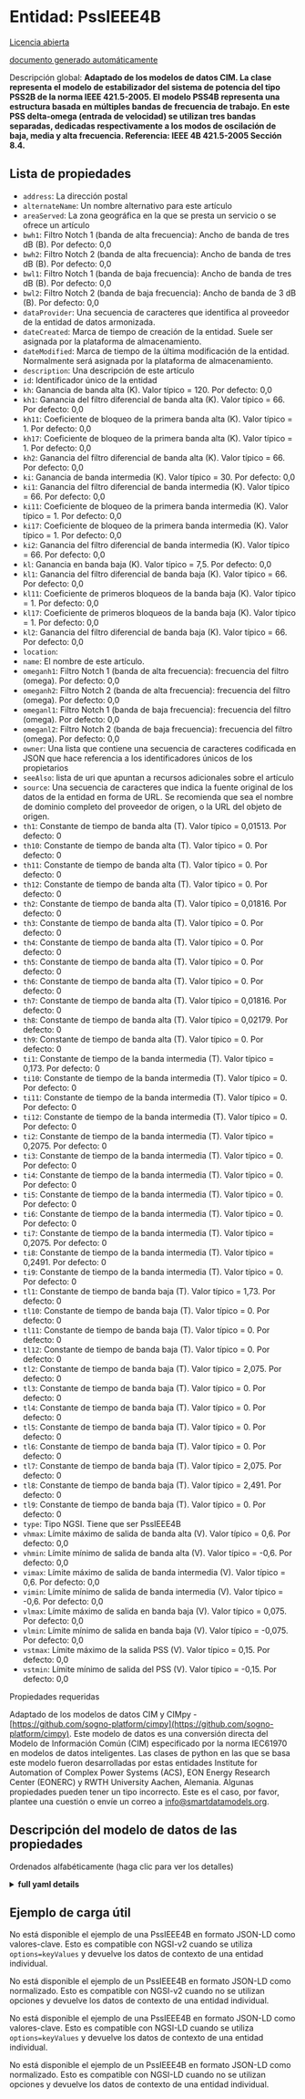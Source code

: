 Entidad: PssIEEE4B  
==================  
[Licencia abierta](https://github.com/smart-data-models//dataModel.EnergyCIM/blob/master/PssIEEE4B/LICENSE.md)  
[documento generado automáticamente](https://docs.google.com/presentation/d/e/2PACX-1vTs-Ng5dIAwkg91oTTUdt8ua7woBXhPnwavZ0FxgR8BsAI_Ek3C5q97Nd94HS8KhP-r_quD4H0fgyt3/pub?start=false&loop=false&delayms=3000#slide=id.gb715ace035_0_60)  
Descripción global: **Adaptado de los modelos de datos CIM. La clase representa el modelo de estabilizador del sistema de potencia del tipo PSS2B de la norma IEEE 421.5-2005. El modelo PSS4B representa una estructura basada en múltiples bandas de frecuencia de trabajo. En este PSS delta-omega (entrada de velocidad) se utilizan tres bandas separadas, dedicadas respectivamente a los modos de oscilación de baja, media y alta frecuencia.  Referencia: IEEE 4B 421.5-2005 Sección 8.4.**  

## Lista de propiedades  

- `address`: La dirección postal  - `alternateName`: Un nombre alternativo para este artículo  - `areaServed`: La zona geográfica en la que se presta un servicio o se ofrece un artículo  - `bwh1`: Filtro Notch 1 (banda de alta frecuencia): Ancho de banda de tres dB (B). Por defecto: 0,0  - `bwh2`: Filtro Notch 2 (banda de alta frecuencia): Ancho de banda de tres dB (B). Por defecto: 0,0  - `bwl1`: Filtro Notch 1 (banda de baja frecuencia): Ancho de banda de tres dB (B). Por defecto: 0,0  - `bwl2`: Filtro Notch 2 (banda de baja frecuencia): Ancho de banda de 3 dB (B). Por defecto: 0,0  - `dataProvider`: Una secuencia de caracteres que identifica al proveedor de la entidad de datos armonizada.  - `dateCreated`: Marca de tiempo de creación de la entidad. Suele ser asignada por la plataforma de almacenamiento.  - `dateModified`: Marca de tiempo de la última modificación de la entidad. Normalmente será asignada por la plataforma de almacenamiento.  - `description`: Una descripción de este artículo  - `id`: Identificador único de la entidad  - `kh`: Ganancia de banda alta (K).  Valor típico = 120. Por defecto: 0,0  - `kh1`: Ganancia del filtro diferencial de banda alta (K).  Valor típico = 66. Por defecto: 0,0  - `kh11`: Coeficiente de bloqueo de la primera banda alta (K).  Valor típico = 1. Por defecto: 0,0  - `kh17`: Coeficiente de bloqueo de la primera banda alta (K).  Valor típico = 1. Por defecto: 0,0  - `kh2`: Ganancia del filtro diferencial de banda alta (K).  Valor típico = 66. Por defecto: 0,0  - `ki`: Ganancia de banda intermedia (K).  Valor típico = 30. Por defecto: 0,0  - `ki1`: Ganancia del filtro diferencial de banda intermedia (K).  Valor típico = 66. Por defecto: 0,0  - `ki11`: Coeficiente de bloqueo de la primera banda intermedia (K).  Valor típico = 1. Por defecto: 0,0  - `ki17`: Coeficiente de bloqueo de la primera banda intermedia (K).  Valor típico = 1. Por defecto: 0,0  - `ki2`: Ganancia del filtro diferencial de banda intermedia (K).  Valor típico = 66. Por defecto: 0,0  - `kl`: Ganancia en banda baja (K).  Valor típico = 7,5. Por defecto: 0,0  - `kl1`: Ganancia del filtro diferencial de banda baja (K).  Valor típico = 66. Por defecto: 0,0  - `kl11`: Coeficiente de primeros bloqueos de la banda baja (K).  Valor típico = 1. Por defecto: 0,0  - `kl17`: Coeficiente de primeros bloqueos de la banda baja (K).  Valor típico = 1. Por defecto: 0,0  - `kl2`: Ganancia del filtro diferencial de banda baja (K).  Valor típico = 66. Por defecto: 0,0  - `location`:   - `name`: El nombre de este artículo.  - `omeganh1`: Filtro Notch 1 (banda de alta frecuencia): frecuencia del filtro (omega). Por defecto: 0,0  - `omeganh2`: Filtro Notch 2 (banda de alta frecuencia): frecuencia del filtro (omega). Por defecto: 0,0  - `omeganl1`: Filtro Notch 1 (banda de baja frecuencia): frecuencia del filtro (omega). Por defecto: 0,0  - `omeganl2`: Filtro Notch 2 (banda de baja frecuencia): frecuencia del filtro (omega). Por defecto: 0,0  - `owner`: Una lista que contiene una secuencia de caracteres codificada en JSON que hace referencia a los identificadores únicos de los propietarios  - `seeAlso`: lista de uri que apuntan a recursos adicionales sobre el artículo  - `source`: Una secuencia de caracteres que indica la fuente original de los datos de la entidad en forma de URL. Se recomienda que sea el nombre de dominio completo del proveedor de origen, o la URL del objeto de origen.  - `th1`: Constante de tiempo de banda alta (T).  Valor típico = 0,01513. Por defecto: 0  - `th10`: Constante de tiempo de banda alta (T).  Valor típico = 0. Por defecto: 0  - `th11`: Constante de tiempo de banda alta (T).  Valor típico = 0. Por defecto: 0  - `th12`: Constante de tiempo de banda alta (T).  Valor típico = 0. Por defecto: 0  - `th2`: Constante de tiempo de banda alta (T).  Valor típico = 0,01816. Por defecto: 0  - `th3`: Constante de tiempo de banda alta (T).  Valor típico = 0. Por defecto: 0  - `th4`: Constante de tiempo de banda alta (T).  Valor típico = 0. Por defecto: 0  - `th5`: Constante de tiempo de banda alta (T).  Valor típico = 0. Por defecto: 0  - `th6`: Constante de tiempo de banda alta (T).  Valor típico = 0. Por defecto: 0  - `th7`: Constante de tiempo de banda alta (T).  Valor típico = 0,01816. Por defecto: 0  - `th8`: Constante de tiempo de banda alta (T).  Valor típico = 0,02179. Por defecto: 0  - `th9`: Constante de tiempo de banda alta (T).  Valor típico = 0. Por defecto: 0  - `ti1`: Constante de tiempo de la banda intermedia (T).  Valor típico = 0,173. Por defecto: 0  - `ti10`: Constante de tiempo de la banda intermedia (T).  Valor típico = 0. Por defecto: 0  - `ti11`: Constante de tiempo de la banda intermedia (T).  Valor típico = 0. Por defecto: 0  - `ti12`: Constante de tiempo de la banda intermedia (T).  Valor típico = 0. Por defecto: 0  - `ti2`: Constante de tiempo de la banda intermedia (T).  Valor típico = 0,2075. Por defecto: 0  - `ti3`: Constante de tiempo de la banda intermedia (T).  Valor típico = 0. Por defecto: 0  - `ti4`: Constante de tiempo de la banda intermedia (T).  Valor típico = 0. Por defecto: 0  - `ti5`: Constante de tiempo de la banda intermedia (T).  Valor típico = 0. Por defecto: 0  - `ti6`: Constante de tiempo de la banda intermedia (T).  Valor típico = 0. Por defecto: 0  - `ti7`: Constante de tiempo de la banda intermedia (T).  Valor típico = 0,2075. Por defecto: 0  - `ti8`: Constante de tiempo de la banda intermedia (T).  Valor típico = 0,2491. Por defecto: 0  - `ti9`: Constante de tiempo de la banda intermedia (T).  Valor típico = 0. Por defecto: 0  - `tl1`: Constante de tiempo de banda baja (T).  Valor típico = 1,73. Por defecto: 0  - `tl10`: Constante de tiempo de banda baja (T).  Valor típico = 0. Por defecto: 0  - `tl11`: Constante de tiempo de banda baja (T).  Valor típico = 0. Por defecto: 0  - `tl12`: Constante de tiempo de banda baja (T).  Valor típico = 0. Por defecto: 0  - `tl2`: Constante de tiempo de banda baja (T).  Valor típico = 2,075. Por defecto: 0  - `tl3`: Constante de tiempo de banda baja (T).  Valor típico = 0. Por defecto: 0  - `tl4`: Constante de tiempo de banda baja (T).  Valor típico = 0. Por defecto: 0  - `tl5`: Constante de tiempo de banda baja (T).  Valor típico = 0. Por defecto: 0  - `tl6`: Constante de tiempo de banda baja (T).  Valor típico = 0. Por defecto: 0  - `tl7`: Constante de tiempo de banda baja (T).  Valor típico = 2,075. Por defecto: 0  - `tl8`: Constante de tiempo de banda baja (T).  Valor típico = 2,491. Por defecto: 0  - `tl9`: Constante de tiempo de banda baja (T).  Valor típico = 0. Por defecto: 0  - `type`: Tipo NGSI. Tiene que ser PssIEEE4B  - `vhmax`: Límite máximo de salida de banda alta (V).  Valor típico = 0,6. Por defecto: 0,0  - `vhmin`: Límite mínimo de salida de banda alta (V).  Valor típico = -0,6. Por defecto: 0,0  - `vimax`: Límite máximo de salida de banda intermedia (V).  Valor típico = 0,6. Por defecto: 0,0  - `vimin`: Límite mínimo de salida de banda intermedia (V).  Valor típico = -0,6. Por defecto: 0,0  - `vlmax`: Límite máximo de salida en banda baja (V).  Valor típico = 0,075. Por defecto: 0,0  - `vlmin`: Límite mínimo de salida en banda baja (V).  Valor típico = -0,075. Por defecto: 0,0  - `vstmax`: Límite máximo de la salida PSS (V).  Valor típico = 0,15. Por defecto: 0,0  - `vstmin`: Límite mínimo de salida del PSS (V).  Valor típico = -0,15. Por defecto: 0,0    
Propiedades requeridas  
Adaptado de los modelos de datos CIM y CIMpy - [https://github.com/sogno-platform/cimpy](https://github.com/sogno-platform/cimpy). Este modelo de datos es una conversión directa del Modelo de Información Común (CIM) especificado por la norma IEC61970 en modelos de datos inteligentes. Las clases de python en las que se basa este modelo fueron desarrolladas por estas entidades Institute for Automation of Complex Power Systems (ACS), EON Energy Research Center (EONERC) y RWTH University Aachen, Alemania. Algunas propiedades pueden tener un tipo incorrecto. Este es el caso, por favor, plantee una cuestión o envíe un correo a info@smartdatamodels.org.  
## Descripción del modelo de datos de las propiedades  
Ordenados alfabéticamente (haga clic para ver los detalles)  
<details><summary><strong>full yaml details</strong></summary>    
```yaml  
PssIEEE4B:    
  description: 'Adapted from CIM data models. The class represents IEEE Std 421.5-2005 type PSS2B power system stabilizer model. The PSS4B model represents a structure based on multiple working frequency bands. Three separate bands, respectively dedicated to the low-, intermediate- and high-frequency modes of oscillations, are used in this delta-omega (speed input) PSS.  Reference: IEEE 4B 421.5-2005 Section 8.4.'    
  properties:    
    address:    
      description: 'The mailing address'    
      properties:    
        addressCountry:    
          description: 'Property. The country. For example, Spain. Model:''https://schema.org/addressCountry'''    
          type: string    
        addressLocality:    
          description: 'Property. The locality in which the street address is, and which is in the region. Model:''https://schema.org/addressLocality'''    
          type: string    
        addressRegion:    
          description: 'Property. The region in which the locality is, and which is in the country. Model:''https://schema.org/addressRegion'''    
          type: string    
        postOfficeBoxNumber:    
          description: 'Property. The post office box number for PO box addresses. For example, 03578. Model:''https://schema.org/postOfficeBoxNumber'''    
          type: string    
        postalCode:    
          description: 'Property. The postal code. For example, 24004. Model:''https://schema.org/https://schema.org/postalCode'''    
          type: string    
        streetAddress:    
          description: 'Property. The street address. Model:''https://schema.org/streetAddress'''    
          type: string    
      type: Property    
      x-ngsi:    
        model: https://schema.org/address    
    alternateName:    
      description: 'An alternative name for this item'    
      type: Property    
    areaServed:    
      description: 'The geographic area where a service or offered item is provided'    
      type: Property    
      x-ngsi:    
        model: https://schema.org/Text    
    bwh1:    
      description: 'Notch filter 1 (high-frequency band): Three dB bandwidth (B). Default: 0.0'    
      type: number    
      x-ngsi:    
        model: https://schema.org/Number    
    bwh2:    
      description: 'Notch filter 2 (high-frequency band): Three dB bandwidth (B). Default: 0.0'    
      type: number    
      x-ngsi:    
        model: https://schema.org/Number    
    bwl1:    
      description: 'Notch filter 1 (low-frequency band): Three dB bandwidth (B). Default: 0.0'    
      type: number    
      x-ngsi:    
        model: https://schema.org/Number    
    bwl2:    
      description: 'Notch filter 2 (low-frequency band): Three dB bandwidth (B). Default: 0.0'    
      type: number    
      x-ngsi:    
        model: https://schema.org/Number    
    dataProvider:    
      description: 'A sequence of characters identifying the provider of the harmonised data entity.'    
      type: Property    
    dateCreated:    
      description: 'Entity creation timestamp. This will usually be allocated by the storage platform.'    
      format: date-time    
      type: Property    
    dateModified:    
      description: 'Timestamp of the last modification of the entity. This will usually be allocated by the storage platform.'    
      format: date-time    
      type: Property    
    description:    
      description: 'A description of this item'    
      type: Property    
    id:    
      anyOf: &pssieee4b_-_properties_-_owner_-_items_-_anyof    
        - description: 'Property. Identifier format of any NGSI entity'    
          maxLength: 256    
          minLength: 1    
          pattern: ^[\w\-\.\{\}\$\+\*\[\]`|~^@!,:\\]+$    
          type: string    
        - description: 'Property. Identifier format of any NGSI entity'    
          format: uri    
          type: string    
      description: 'Unique identifier of the entity'    
      type: Property    
    kh:    
      description: 'High band gain (K).  Typical Value = 120. Default: 0.0'    
      type: number    
      x-ngsi:    
        model: https://schema.org/Number    
    kh1:    
      description: 'High band differential filter gain (K).  Typical Value = 66. Default: 0.0'    
      type: number    
      x-ngsi:    
        model: https://schema.org/Number    
    kh11:    
      description: 'High band first lead-lag blocks coefficient (K).  Typical Value = 1. Default: 0.0'    
      type: number    
      x-ngsi:    
        model: https://schema.org/Number    
    kh17:    
      description: 'High band first lead-lag blocks coefficient (K).  Typical Value = 1. Default: 0.0'    
      type: number    
      x-ngsi:    
        model: https://schema.org/Number    
    kh2:    
      description: 'High band differential filter gain (K).  Typical Value = 66. Default: 0.0'    
      type: number    
      x-ngsi:    
        model: https://schema.org/Number    
    ki:    
      description: 'Intermediate band gain (K).  Typical Value = 30. Default: 0.0'    
      type: number    
      x-ngsi:    
        model: https://schema.org/Number    
    ki1:    
      description: 'Intermediate band differential filter gain (K).  Typical Value = 66. Default: 0.0'    
      type: number    
      x-ngsi:    
        model: https://schema.org/Number    
    ki11:    
      description: 'Intermediate band first lead-lag blocks coefficient (K).  Typical Value = 1. Default: 0.0'    
      type: number    
      x-ngsi:    
        model: https://schema.org/Number    
    ki17:    
      description: 'Intermediate band first lead-lag blocks coefficient (K).  Typical Value = 1. Default: 0.0'    
      type: number    
      x-ngsi:    
        model: https://schema.org/Number    
    ki2:    
      description: 'Intermediate band differential filter gain (K).  Typical Value = 66. Default: 0.0'    
      type: number    
      x-ngsi:    
        model: https://schema.org/Number    
    kl:    
      description: 'Low band gain (K).  Typical Value = 7.5. Default: 0.0'    
      type: number    
      x-ngsi:    
        model: https://schema.org/Number    
    kl1:    
      description: 'Low band differential filter gain (K).  Typical Value = 66. Default: 0.0'    
      type: number    
      x-ngsi:    
        model: https://schema.org/Number    
    kl11:    
      description: 'Low band first lead-lag blocks coefficient (K).  Typical Value = 1. Default: 0.0'    
      type: number    
      x-ngsi:    
        model: https://schema.org/Number    
    kl17:    
      description: 'Low band first lead-lag blocks coefficient (K).  Typical Value = 1. Default: 0.0'    
      type: number    
      x-ngsi:    
        model: https://schema.org/Number    
    kl2:    
      description: 'Low band differential filter gain (K).  Typical Value = 66. Default: 0.0'    
      type: number    
      x-ngsi:    
        model: https://schema.org/Number    
    location:    
      $id: https://geojson.org/schema/Geometry.json    
      $schema: "http://json-schema.org/draft-07/schema#"    
      oneOf:    
        - properties:    
            bbox:    
              items:    
                type: number    
              minItems: 4    
              type: array    
            coordinates:    
              items:    
                type: number    
              minItems: 2    
              type: array    
            type:    
              enum:    
                - Point    
              type: string    
          required:    
            - type    
            - coordinates    
          title: 'GeoJSON Point'    
          type: object    
        - properties:    
            bbox:    
              items:    
                type: number    
              minItems: 4    
              type: array    
            coordinates:    
              items:    
                items:    
                  type: number    
                minItems: 2    
                type: array    
              minItems: 2    
              type: array    
            type:    
              enum:    
                - LineString    
              type: string    
          required:    
            - type    
            - coordinates    
          title: 'GeoJSON LineString'    
          type: object    
        - properties:    
            bbox:    
              items:    
                type: number    
              minItems: 4    
              type: array    
            coordinates:    
              items:    
                items:    
                  items:    
                    type: number    
                  minItems: 2    
                  type: array    
                minItems: 4    
                type: array    
              type: array    
            type:    
              enum:    
                - Polygon    
              type: string    
          required:    
            - type    
            - coordinates    
          title: 'GeoJSON Polygon'    
          type: object    
        - properties:    
            bbox:    
              items:    
                type: number    
              minItems: 4    
              type: array    
            coordinates:    
              items:    
                items:    
                  type: number    
                minItems: 2    
                type: array    
              type: array    
            type:    
              enum:    
                - MultiPoint    
              type: string    
          required:    
            - type    
            - coordinates    
          title: 'GeoJSON MultiPoint'    
          type: object    
        - properties:    
            bbox:    
              items:    
                type: number    
              minItems: 4    
              type: array    
            coordinates:    
              items:    
                items:    
                  items:    
                    type: number    
                  minItems: 2    
                  type: array    
                minItems: 2    
                type: array    
              type: array    
            type:    
              enum:    
                - MultiLineString    
              type: string    
          required:    
            - type    
            - coordinates    
          title: 'GeoJSON MultiLineString'    
          type: object    
        - properties:    
            bbox:    
              items:    
                type: number    
              minItems: 4    
              type: array    
            coordinates:    
              items:    
                items:    
                  items:    
                    items:    
                      type: number    
                    minItems: 2    
                    type: array    
                  minItems: 4    
                  type: array    
                type: array    
              type: array    
            type:    
              enum:    
                - MultiPolygon    
              type: string    
          required:    
            - type    
            - coordinates    
          title: 'GeoJSON MultiPolygon'    
          type: object    
      title: 'GeoJSON Geometry'    
    name:    
      description: 'The name of this item.'    
      type: Property    
    omeganh1:    
      description: 'Notch filter 1 (high-frequency band): filter frequency (omega). Default: 0.0'    
      type: number    
      x-ngsi:    
        model: https://schema.org/Number    
    omeganh2:    
      description: 'Notch filter 2 (high-frequency band): filter frequency (omega). Default: 0.0'    
      type: number    
      x-ngsi:    
        model: https://schema.org/Number    
    omeganl1:    
      description: 'Notch filter 1 (low-frequency band): filter frequency (omega). Default: 0.0'    
      type: number    
      x-ngsi:    
        model: https://schema.org/Number    
    omeganl2:    
      description: 'Notch filter 2 (low-frequency band): filter frequency (omega). Default: 0.0'    
      type: number    
      x-ngsi:    
        model: https://schema.org/Number    
    owner:    
      description: 'A List containing a JSON encoded sequence of characters referencing the unique Ids of the owner(s)'    
      items:    
        anyOf: *pssieee4b_-_properties_-_owner_-_items_-_anyof    
        description: 'Property. Unique identifier of the entity'    
      type: Property    
    seeAlso:    
      description: 'list of uri pointing to additional resources about the item'    
      oneOf:    
        - items:    
            format: uri    
            type: string    
          minItems: 1    
          type: array    
        - format: uri    
          type: string    
      type: Property    
    source:    
      description: 'A sequence of characters giving the original source of the entity data as a URL. Recommended to be the fully qualified domain name of the source provider, or the URL to the source object.'    
      type: Property    
    th1:    
      description: 'High band time constant (T).  Typical Value = 0.01513. Default: 0'    
      type: number    
      x-ngsi:    
        model: https://schema.org/Number    
    th10:    
      description: 'High band time constant (T).  Typical Value = 0. Default: 0'    
      type: number    
      x-ngsi:    
        model: https://schema.org/Number    
    th11:    
      description: 'High band time constant (T).  Typical Value = 0. Default: 0'    
      type: number    
      x-ngsi:    
        model: https://schema.org/Number    
    th12:    
      description: 'High band time constant (T).  Typical Value = 0. Default: 0'    
      type: number    
      x-ngsi:    
        model: https://schema.org/Number    
    th2:    
      description: 'High band time constant (T).  Typical Value = 0.01816. Default: 0'    
      type: number    
      x-ngsi:    
        model: https://schema.org/Number    
    th3:    
      description: 'High band time constant (T).  Typical Value = 0. Default: 0'    
      type: number    
      x-ngsi:    
        model: https://schema.org/Number    
    th4:    
      description: 'High band time constant (T).  Typical Value = 0. Default: 0'    
      type: number    
      x-ngsi:    
        model: https://schema.org/Number    
    th5:    
      description: 'High band time constant (T).  Typical Value = 0. Default: 0'    
      type: number    
      x-ngsi:    
        model: https://schema.org/Number    
    th6:    
      description: 'High band time constant (T).  Typical Value = 0. Default: 0'    
      type: number    
      x-ngsi:    
        model: https://schema.org/Number    
    th7:    
      description: 'High band time constant (T).  Typical Value = 0.01816. Default: 0'    
      type: number    
      x-ngsi:    
        model: https://schema.org/Number    
    th8:    
      description: 'High band time constant (T).  Typical Value = 0.02179. Default: 0'    
      type: number    
      x-ngsi:    
        model: https://schema.org/Number    
    th9:    
      description: 'High band time constant (T).  Typical Value = 0. Default: 0'    
      type: number    
      x-ngsi:    
        model: https://schema.org/Number    
    ti1:    
      description: 'Intermediate band time constant (T).  Typical Value = 0.173. Default: 0'    
      type: number    
      x-ngsi:    
        model: https://schema.org/Number    
    ti10:    
      description: 'Intermediate band time constant (T).  Typical Value = 0. Default: 0'    
      type: number    
      x-ngsi:    
        model: https://schema.org/Number    
    ti11:    
      description: 'Intermediate band time constant (T).  Typical Value = 0. Default: 0'    
      type: number    
      x-ngsi:    
        model: https://schema.org/Number    
    ti12:    
      description: 'Intermediate band time constant (T).  Typical Value = 0. Default: 0'    
      type: number    
      x-ngsi:    
        model: https://schema.org/Number    
    ti2:    
      description: 'Intermediate band time constant (T).  Typical Value = 0.2075. Default: 0'    
      type: number    
      x-ngsi:    
        model: https://schema.org/Number    
    ti3:    
      description: 'Intermediate band time constant (T).  Typical Value = 0. Default: 0'    
      type: number    
      x-ngsi:    
        model: https://schema.org/Number    
    ti4:    
      description: 'Intermediate band time constant (T).  Typical Value = 0. Default: 0'    
      type: number    
      x-ngsi:    
        model: https://schema.org/Number    
    ti5:    
      description: 'Intermediate band time constant (T).  Typical Value = 0. Default: 0'    
      type: number    
      x-ngsi:    
        model: https://schema.org/Number    
    ti6:    
      description: 'Intermediate band time constant (T).  Typical Value = 0. Default: 0'    
      type: number    
      x-ngsi:    
        model: https://schema.org/Number    
    ti7:    
      description: 'Intermediate band time constant (T).  Typical Value = 0.2075. Default: 0'    
      type: number    
      x-ngsi:    
        model: https://schema.org/Number    
    ti8:    
      description: 'Intermediate band time constant (T).  Typical Value = 0.2491. Default: 0'    
      type: number    
      x-ngsi:    
        model: https://schema.org/Number    
    ti9:    
      description: 'Intermediate band time constant (T).  Typical Value = 0. Default: 0'    
      type: number    
      x-ngsi:    
        model: https://schema.org/Number    
    tl1:    
      description: 'Low band time constant (T).  Typical Value = 1.73. Default: 0'    
      type: number    
      x-ngsi:    
        model: https://schema.org/Number    
    tl10:    
      description: 'Low band time constant (T).  Typical Value = 0. Default: 0'    
      type: number    
      x-ngsi:    
        model: https://schema.org/Number    
    tl11:    
      description: 'Low band time constant (T).  Typical Value = 0. Default: 0'    
      type: number    
      x-ngsi:    
        model: https://schema.org/Number    
    tl12:    
      description: 'Low band time constant (T).  Typical Value = 0. Default: 0'    
      type: number    
      x-ngsi:    
        model: https://schema.org/Number    
    tl2:    
      description: 'Low band time constant (T).  Typical Value = 2.075. Default: 0'    
      type: number    
      x-ngsi:    
        model: https://schema.org/Number    
    tl3:    
      description: 'Low band time constant (T).  Typical Value = 0. Default: 0'    
      type: number    
      x-ngsi:    
        model: https://schema.org/Number    
    tl4:    
      description: 'Low band time constant (T).  Typical Value = 0. Default: 0'    
      type: number    
      x-ngsi:    
        model: https://schema.org/Number    
    tl5:    
      description: 'Low band time constant (T).  Typical Value = 0. Default: 0'    
      type: number    
      x-ngsi:    
        model: https://schema.org/Number    
    tl6:    
      description: 'Low band time constant (T).  Typical Value = 0. Default: 0'    
      type: number    
      x-ngsi:    
        model: https://schema.org/Number    
    tl7:    
      description: 'Low band time constant (T).  Typical Value = 2.075. Default: 0'    
      type: number    
      x-ngsi:    
        model: https://schema.org/Number    
    tl8:    
      description: 'Low band time constant (T).  Typical Value = 2.491. Default: 0'    
      type: number    
      x-ngsi:    
        model: https://schema.org/Number    
    tl9:    
      description: 'Low band time constant (T).  Typical Value = 0. Default: 0'    
      type: number    
      x-ngsi:    
        model: https://schema.org/Number    
    type:    
      description: 'NGSI type. It has to be PssIEEE4B'    
      enum:    
        - PssIEEE4B    
      type: Property    
    vhmax:    
      description: 'High band output maximum limit (V).  Typical Value = 0.6. Default: 0.0'    
      type: number    
      x-ngsi:    
        model: https://schema.org/Number    
    vhmin:    
      description: 'High band output minimum limit (V).  Typical Value = -0.6. Default: 0.0'    
      type: number    
      x-ngsi:    
        model: https://schema.org/Number    
    vimax:    
      description: 'Intermediate band output maximum limit (V).  Typical Value = 0.6. Default: 0.0'    
      type: number    
      x-ngsi:    
        model: https://schema.org/Number    
    vimin:    
      description: 'Intermediate band output minimum limit (V).  Typical Value = -0.6. Default: 0.0'    
      type: number    
      x-ngsi:    
        model: https://schema.org/Number    
    vlmax:    
      description: 'Low band output maximum limit (V).  Typical Value = 0.075. Default: 0.0'    
      type: number    
      x-ngsi:    
        model: https://schema.org/Number    
    vlmin:    
      description: 'Low band output minimum limit (V).  Typical Value = -0.075. Default: 0.0'    
      type: number    
      x-ngsi:    
        model: https://schema.org/Number    
    vstmax:    
      description: 'PSS output maximum limit (V).  Typical Value = 0.15. Default: 0.0'    
      type: number    
      x-ngsi:    
        model: https://schema.org/Number    
    vstmin:    
      description: 'PSS output minimum limit (V).  Typical Value = -0.15. Default: 0.0'    
      type: number    
      x-ngsi:    
        model: https://schema.org/Number    
  required: []    
  type: object    
```  
</details>    
## Ejemplo de carga útil  
No está disponible el ejemplo de una PssIEEE4B en formato JSON-LD como valores-clave. Esto es compatible con NGSI-v2 cuando se utiliza `options=keyValues` y devuelve los datos de contexto de una entidad individual.  
No está disponible el ejemplo de un PssIEEE4B en formato JSON-LD como normalizado. Esto es compatible con NGSI-v2 cuando no se utilizan opciones y devuelve los datos de contexto de una entidad individual.  
No está disponible el ejemplo de una PssIEEE4B en formato JSON-LD como valores-clave. Esto es compatible con NGSI-LD cuando se utiliza `options=keyValues` y devuelve los datos de contexto de una entidad individual.  
No está disponible el ejemplo de un PssIEEE4B en formato JSON-LD como normalizado. Esto es compatible con NGSI-LD cuando no se utilizan opciones y devuelve los datos de contexto de una entidad individual.  
